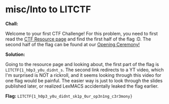 # misc/Into to LITCTF

**Chall:**

Welcome to your first CTF Challenge! For this problem, you need to first read the [CTF Resource page](https://lit.lhsmathcs.org/ctfres) and find the first half of the flag :D. The second half of the flag can be found at our [Opening Ceremony!](https://www.youtube.com/watch?v=5QCkheqOp3s&ab_channel=LexMACS)

**Solution:**

Going to the resource page and looking about, the first part of the flag is `LITCTF{1_h0p3_y0u_didnt_s`. The second link redirects to a YT video, which I'm surprised is NOT a rickroll, and it seems looking through this video for one flag would be painful. The easier way is just to look through the slides published later, or realized LexMACS accidentally leaked the flag earlier.

**Flag:**
`LITCTF{1_h0p3_y0u_didnt_sk1p_0ur_op3n1ng_c3r3mony}`
